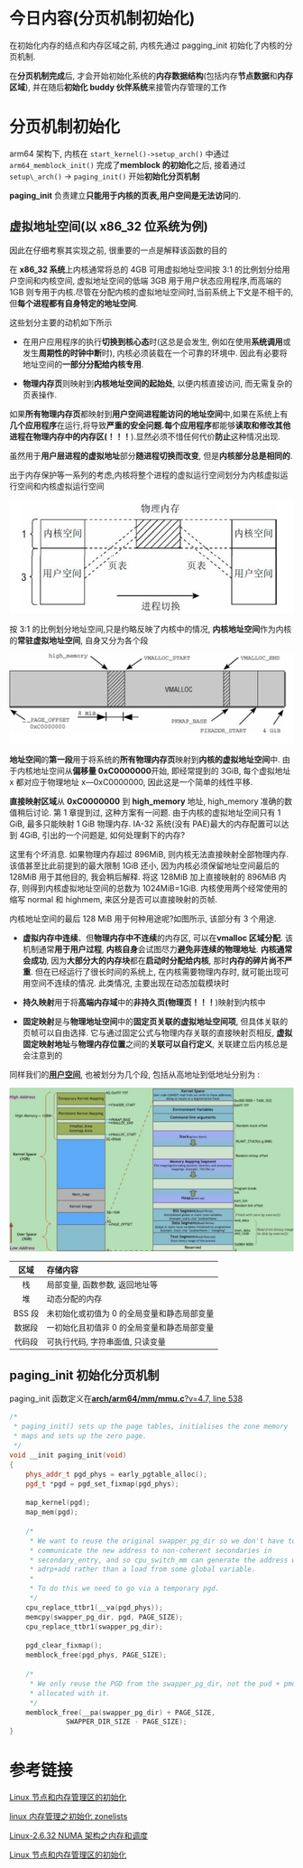 
# 今日内容(分页机制初始化)

在初始化内存的结点和内存区域之前, 内核先通过 pagging\_init 初始化了内核的分页机制.

在**分页机制完成**后, 才会开始初始化系统的**内存数据结构**(包括内存**节点数据**和**内存区域**), 并在随后**初始化 buddy 伙伴系统**来接管内存管理的工作

# 分页机制初始化

arm64 架构下, 内核在 `start_kernel()->setup_arch()` 中通过 `arm64_memblock_init()` 完成了**memblock 的初始化**之后, 接着通过`setup\_arch()` -> `paging_init()` 开始**初始化分页机制**

**paging\_init** 负责建立**只能用于内核的页表,用户空间是无法访问**的.

## 虚拟地址空间(以 x86_32 位系统为例)

因此在仔细考察其实现之前, 很重要的一点是解释该函数的目的

在 **x86_32 系统**上内核通常将总的 4GB 可用虚拟地址空间按 3:1 的比例划分给用户空间和内核空间, 虚拟地址空间的低端 3GB 用于用户状态应用程序,而高端的 1GB 则专用于内核.尽管在分配内核的虚拟地址空间时,当前系统上下文是不相干的, 但**每个进程都有自身特定的地址空间**.

这些划分主要的动机如下所示

- 在用户应用程序的执行**切换到核心态**时(这总是会发生, 例如在使用**系统调用**或发生**周期性的时钟中断**时), 内核必须装载在一个可靠的环境中. 因此有必要将地址空间的**一部分分配给内核专用**.

- **物理内存页**则映射到**内核地址空间的起始处**, 以便内核直接访问, 而无需复杂的页表操作.

如果**所有物理内存页**都映射到**用户空间进程能访问的地址空间**中,如果在系统上有**几个应用程序**在运行,将导致**严重的安全问题.每个应用程序**都能够**读取和修改其他进程在物理内存中的内存区(！！！**).显然必须不惜任何代价**防止**这种情况出现.

虽然用于**用户层进程的虚拟地址**部分**随进程切换而改变**, 但是**内核部分总是相同的**.

出于内存保护等一系列的考虑,内核将整个进程的虚拟运行空间划分为内核虚拟运行空间和内核虚拟运行空间

![虚拟地址空间](./images/vmarea_space.jpg)

按 3:1 的比例划分地址空间,只是约略反映了内核中的情况, **内核地址空间**作为内核的**常驻虚拟地址空间**, 自身又分为各个段

![内核空间](./images/kernel_space.jpg)

**地址空间**的**第一段**用于将系统的**所有物理内存页**映射到**内核的虚拟地址空间**中. 由于内核地址空间从**偏移量 0xC0000000**开始, 即经常提到的 3GiB, 每个虚拟地址 x 都对应于物理地址 x—0xC0000000, 因此这是一个简单的线性平移.

**直接映射区域**从 **0xC0000000** 到 **high\_memory** 地址, high_memory 准确的数值稍后讨论. 第 1 章提到过, 这种方案有一问题. 由于内核的虚拟地址空间只有 1 GiB, 最多只能映射 1 GiB 物理内存. IA-32 系统(没有 PAE)最大的内存配置可以达到 4GiB, 引出的一个问题是, 如何处理剩下的内存?

这里有个坏消息. 如果物理内存超过 896MiB, 则内核无法直接映射全部物理内存. 该值甚至比此前提到的最大限制 1GiB 还小, 因为内核必须保留地址空间最后的 128MiB 用于其他目的, 我会稍后解释. 将这 128MiB 加上直接映射的 896MiB 内存, 则得到内核虚拟地址空间的总数为 1024MiB=1GiB. 内核使用两个经常使用的缩写 normal 和 highmem, 来区分是否可以直接映射的页帧.

内核地址空间的最后 128 MiB 用于何种用途呢?如图所示, 该部分有 3 个用途.

- **虚拟内存中连续**、但**物理内存中不连续**的内存区, 可以在**vmalloc 区域分配**. 该机制通常**用于用户过程**, **内核自身**会试图尽力**避免非连续的物理地址**. **内核通常会成功**, 因为**大部分大的内存块**都在**启动时分配给内核**, 那时**内存的碎片尚不严重**. 但在已经运行了很长时间的系统上, 在内核需要物理内存时, 就可能出现可用空间不连续的情况. 此类情况, 主要出现在动态加载模块时

- **持久映射**用于将**高端内存域**中的**非持久页(物理页！！！**)映射到内核中

- **固定映射**是与**物理地址空间**中的**固定页关联的虚拟地址空间项**, 但具体关联的页帧可以自由选择. 它与通过固定公式与物理内存关联的直接映射页相反, **虚拟固定映射地址**与**物理内存位置**之间的**关联可以自行定义**, 关联建立后内核总是会注意到的

同样我们的[**用户空间**](http://www.360doc.com/content/14/1020/21/19947352_418512226.shtml), 也被划分为几个段, 包括从高地址到低地址分别为 :

![进程的虚拟地址空间](./images/user_space.jpg)

| 区域 | 存储内容 |
|:---:|:------|
|  栈   | 局部变量, 函数参数, 返回地址等 |
|  堆   | 动态分配的内存 |
| BSS 段 | 未初始化或初值为 0 的全局变量和静态局部变量|
| 数据段 | 一初始化且初值非 0 的全局变量和静态局部变量|
| 代码段 | 可执行代码, 字符串面值, 只读变量 |

## paging_init 初始化分页机制

paging\_init 函数定义在[**arch/arm64/mm/mmu.c**?v=4.7, line 538](http://lxr.free-electrons.com/source/arch/arm64/mm/mmu.c?v=4.7#L538)

```cpp
/*
 * paging_init() sets up the page tables, initialises the zone memory
 * maps and sets up the zero page.
 */
void __init paging_init(void)
{
    phys_addr_t pgd_phys = early_pgtable_alloc();
    pgd_t *pgd = pgd_set_fixmap(pgd_phys);

    map_kernel(pgd);
    map_mem(pgd);

    /*
     * We want to reuse the original swapper_pg_dir so we don't have to
     * communicate the new address to non-coherent secondaries in
     * secondary_entry, and so cpu_switch_mm can generate the address with
     * adrp+add rather than a load from some global variable.
     *
     * To do this we need to go via a temporary pgd.
     */
    cpu_replace_ttbr1(__va(pgd_phys));
    memcpy(swapper_pg_dir, pgd, PAGE_SIZE);
    cpu_replace_ttbr1(swapper_pg_dir);

    pgd_clear_fixmap();
    memblock_free(pgd_phys, PAGE_SIZE);

    /*
     * We only reuse the PGD from the swapper_pg_dir, not the pud + pmd
     * allocated with it.
     */
    memblock_free(__pa(swapper_pg_dir) + PAGE_SIZE,
              SWAPPER_DIR_SIZE - PAGE_SIZE);
}
```

# 参考链接

[Linux 节点和内存管理区的初始化](//blog.csdn.net/vanbreaker/article/details/7554977)

[linux 内存管理之初始化 zonelists](http://blog.csdn.net/yuzhihui_no1/article/details/50759567)

[Linux-2.6.32 NUMA 架构之内存和调度](http://www.cnblogs.com/zhenjing/archive/2012/03/21/linux_numa.html)

[Linux 节点和内存管理区的初始化](http://www.linuxidc.com/Linux/2012-05/60230.htm)